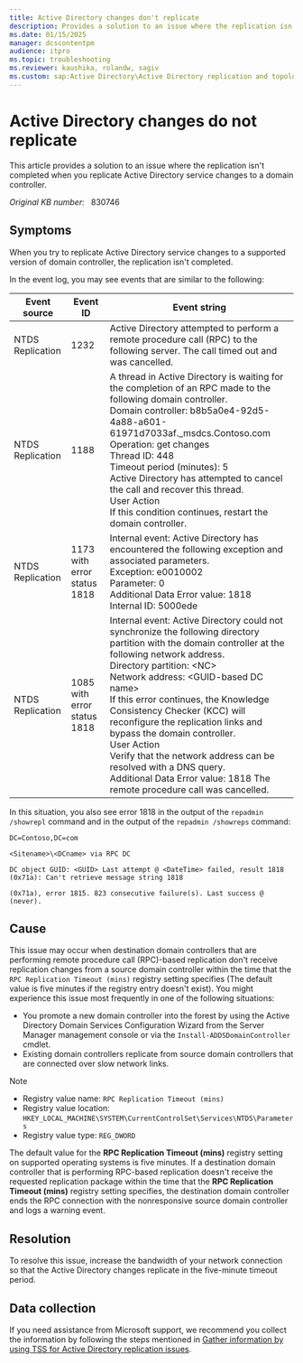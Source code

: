 ```yaml
---
title: Active Directory changes don't replicate
description: Provides a solution to an issue where the replication isn't completed when you replicate Active Directory directory service changes to a domain controller.
ms.date: 01/15/2025
manager: dcscontentpm
audience: itpro
ms.topic: troubleshooting
ms.reviewer: kaushika, rolandw, sagiv
ms.custom: sap:Active Directory\Active Directory replication and topology, csstroubleshoot
---
```

# Active Directory changes do not replicate

This article provides a solution to an issue where the replication isn't completed when you replicate Active Directory service changes to a domain controller.

_Original KB number:_ &nbsp; 830746

## Symptoms

When you try to replicate Active Directory service changes to a supported version of domain controller, the replication isn't completed.

In the event log, you may see events that are similar to the following: 

|Event source|Event ID|Event string|
|---|---|---|
|NTDS Replication|1232|Active Directory attempted to perform a remote procedure call (RPC) to the following server. The call timed out and was cancelled.|
|NTDS Replication|1188|A thread in Active Directory is waiting for the completion of an RPC made to the following domain controller.<br/>Domain controller: b8b5a0e4-92d5-4a88-a601-61971d7033af._msdcs.Contoso.com<br/>Operation: get changes<br/>Thread ID: 448<br/>Timeout period (minutes): 5<br/>Active Directory has attempted to cancel the call and recover this thread.<br/>User Action<br/>If this condition continues, restart the domain controller.|
|NTDS Replication|1173 with error status 1818|Internal event: Active Directory has encountered the following exception and associated parameters.<br/>Exception: e0010002<br/>Parameter: 0<br/>Additional Data Error value: 1818<br/>Internal ID: 5000ede|
|NTDS Replication|1085 with error status 1818|Internal event: Active Directory could not synchronize the following directory partition with the domain controller at the following network address.<br/>Directory partition: \<NC\><br/>Network address: \<GUID-based DC name\><br/>If this error continues, the Knowledge Consistency Checker (KCC) will reconfigure the replication links and bypass the domain controller.<br/>User Action<br/>Verify that the network address can be resolved with a DNS query.<br/>Additional Data Error value: 1818 The remote procedure call was cancelled.|

In this situation, you also see error 1818 in the output of the `repadmin /showrepl` command and in the output of the `repadmin /showreps` command:  

```output
DC=Contoso,DC=com

<Sitename>\<DCname> via RPC DC

DC object GUID: <GUID> Last attempt @ <DateTime> failed, result 1818 (0x71a): Can't retrieve message string 1818

(0x71a), error 1815. 823 consecutive failure(s). Last success @ (never).
```

## Cause

This issue may occur when destination domain controllers that are performing remote procedure call (RPC)-based replication don't receive replication changes from a source domain controller within the time that the `RPC Replication Timeout (mins)` registry setting specifies (The default value is five minutes if the registry entry doesn't exist). You might experience this issue most frequently in one of the following situations:

- You promote a new domain controller into the forest by using the Active Directory Domain Services Configuration Wizard from the Server Manager management console or via the `Install-ADDSDomainController` cmdlet.
- Existing domain controllers replicate from source domain controllers that are connected over slow network links.

> [!NOTE]
> 
> - Registry value name: `RPC Replication Timeout (mins)`
> - Registry value location: `HKEY_LOCAL_MACHINE\SYSTEM\CurrentControlSet\Services\NTDS\Parameters`
> - Registry value type: `REG_DWORD`

The default value for the **RPC Replication Timeout (mins)** registry setting on supported operating systems is five minutes. If a destination domain controller that is performing RPC-based replication doesn't receive the requested replication package within the time that the **RPC Replication Timeout (mins)** registry setting specifies, the destination domain controller ends the RPC connection with the nonresponsive source domain controller and logs a warning event.

## Resolution

To resolve this issue, increase the bandwidth of your network connection so that the Active Directory changes replicate in the five-minute timeout period. 

## Data collection

If you need assistance from Microsoft support, we recommend you collect the information by following the steps mentioned in [Gather information by using TSS for Active Directory replication issues](../../windows-client/windows-troubleshooters/gather-information-using-tss-ad-replication.md).
